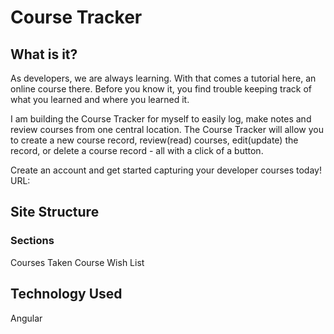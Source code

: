 # Course Tracker

## What is it?

As developers, we are always learning. With that comes a tutorial here, an online course there. Before you know it, you find trouble keeping track of what you learned and where you learned it.

I am building the Course Tracker for myself to easily log, make notes and review courses from one central location. The Course Tracker will allow you to create a new course record, review(read) courses, edit(update) the record, or delete a course record - all with a click of a button.

Create an account and get started capturing your developer courses today!
URL:

## Site Structure

### Sections
Courses Taken
Course Wish List


## Technology Used
Angular 

